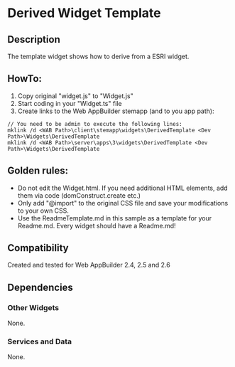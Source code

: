 # Derived Widget Template 

## Description
The template widget shows how to derive from a ESRI widget. 

## HowTo:
1. Copy original "widget.js" to "<AnyName>Widget.js"
2. Start coding in your "Widget.ts" file
3. Create links to the Web AppBuilder stemapp (and to you app path):  

```
// You need to be admin to execute the following lines:
mklink /d <WAB Path>\client\stemapp\widgets\DerivedTemplate <Dev Path>\Widgets\DerivedTemplate 
mklink /d <WAB Path>\server\apps\3\widgets\DerivedTemplate <Dev Path>\Widgets\DerivedTemplate 
```

## Golden rules:
- Do not edit the Widget.html. If you need additional HTML elements, add them via code (domConstruct.create etc.)
- Only add "@import" to the original CSS file and save your modifications to your own CSS.
- Use the ReadmeTemplate.md in this sample as a template for your Readme.md. Every widget should have a Readme.md!


## Compatibility
Created and tested for Web AppBuilder 2.4, 2.5 and 2.6

## Dependencies

### Other Widgets
None.

### Services and Data
None. 
